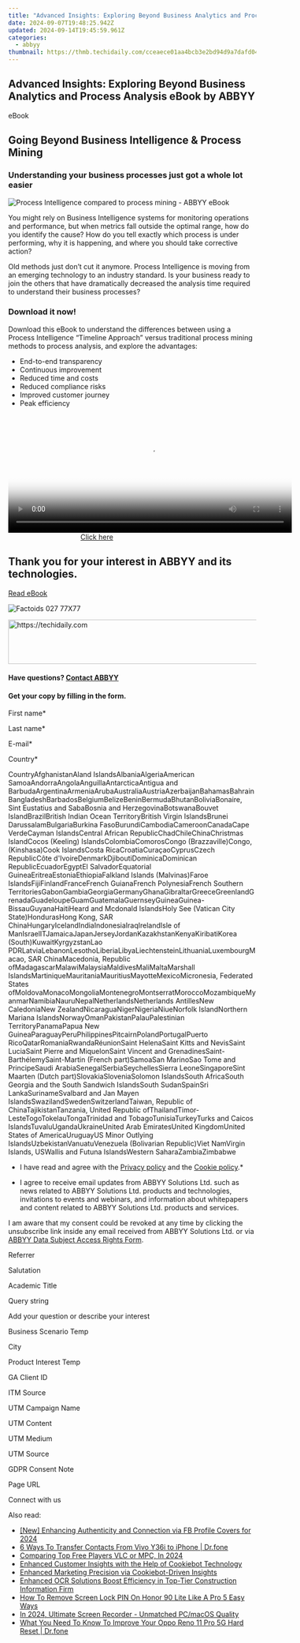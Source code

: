 ```yaml
---
title: "Advanced Insights: Exploring Beyond Business Analytics and Process Analysis eBook by ABBYY"
date: 2024-09-07T19:48:25.942Z
updated: 2024-09-14T19:45:59.961Z
categories:
  - abbyy
thumbnail: https://thmb.techidaily.com/cceaece01aa4bcb3e2bd94d9a7dafd046bccc2616fb9998b912dd3cd3c939c21.jpg
---
```


## Advanced Insights: Exploring Beyond Business Analytics and Process Analysis eBook by ABBYY

eBook

## Going Beyond Business Intelligence & Process Mining

### Understanding your business processes just got a whole lot easier

![Process Intelligence compared to process mining - ABBYY eBook](https://static1.abbyy.com/abbyycommedia/32693/28-business-intelligence-and-process-mining-en-360x232.jpg)

You might rely on Business Intelligence systems for monitoring operations and performance, but when metrics fall outside the optimal range, how do you identify the cause? How do you tell exactly which process is under performing, why it is happening, and where you should take corrective action?

Old methods just don’t cut it anymore. Process Intelligence is moving from an emerging technology to an industry standard. Is your business ready to join the others that have dramatically decreased the analysis time required to understand their business processes?

### Download it now!

Download this eBook to understand the differences between using a Process Intelligence “Timeline Approach” versus traditional process mining methods to process analysis, and explore the advantages:

* End-to-end transparency
* Continuous improvement
* Reduced time and costs
* Reduced compliance risks
* Improved customer journey
* Peak efficiency

<!-- affiliate ads begin -->
<span id="1983475">
					<video width="576" height="240" style="cursor:pointer"
           poster="//a.impactradius-go.com/display-clicktoplayimage/1983475.png"
           onclick="if(!this.playClicked){this.play();this.setAttribute('controls',true);this.playClicked=true;}">
	   <source src="//a.impactradius-go.com/display-ad/22993-1983475">
	   <img src="//a.impactradius-go.com/display-clicktoplayimage/1983475.png" style="border: none; height: 100%; width: 100%; object-fit: contain">
	</video>
	<div style="width:360px;text-align:center"><a href="javascript:window.open(decodeURIComponent('https%3A%2F%2Fhomestyler.sjv.io%2Fc%2F5597632%2F1983475%2F22993'), '_blank');void(0);">Click here</a></div>
</span>
<img height="0" width="0" src="https://imp.pxf.io/i/5597632/1983475/22993" style="position:absolute;visibility:hidden;" border="0" />
<!-- affiliate ads end -->

## Thank you for your interest in ABBYY and its technologies.

[Read eBook](https://digital.abbyy.com/hubfs/documents/content/ebook-processintelligence-beyond-bi-process-mining-en.pdf "Read eBook") 

![Factoids 027 77X77](https://static4.abbyy.com/abbyycommedia/31652/factoids-027-77x77.svg)

<!-- affiliate ads begin -->
<a href="https://appsumo.8odi.net/c/5597632/2130891/7443" target="_top" id="2130891">
  <img src="//a.impactradius-go.com/display-ad/7443-2130891" border="0" alt="https://techidaily.com" width="728" height="90"/>
</a>
<img height="0" width="0" src="https://appsumo.8odi.net/i/5597632/2130891/7443" style="position:absolute;visibility:hidden;" border="0" />
<!-- affiliate ads end -->

#### Have questions? [Contact ABBYY](https://tools.techidaily.com/abbyy/products/)

#### Get your copy by filling in the form.

First name\*

Last name\*

E-mail\*

Сountry\*

СountryAfghanistanAland IslandsAlbaniaAlgeriaAmerican SamoaAndorraAngolaAnguillaAntarcticaAntigua and BarbudaArgentinaArmeniaArubaAustraliaAustriaAzerbaijanBahamasBahrainBangladeshBarbadosBelgiumBelizeBeninBermudaBhutanBoliviaBonaire, Sint Eustatius and SabaBosnia and HerzegovinaBotswanaBouvet IslandBrazilBritish Indian Ocean TerritoryBritish Virgin IslandsBrunei DarussalamBulgariaBurkina FasoBurundiCambodiaCameroonCanadaCape VerdeCayman IslandsCentral African RepublicChadChileChinaChristmas IslandCocos (Keeling) IslandsColombiaComorosCongo (Brazzaville)Congo, (Kinshasa)Cook IslandsCosta RicaCroatiaCuraçaoCyprusCzech RepublicCôte d'IvoireDenmarkDjiboutiDominicaDominican RepublicEcuadorEgyptEl SalvadorEquatorial GuineaEritreaEstoniaEthiopiaFalkland Islands (Malvinas)Faroe IslandsFijiFinlandFranceFrench GuianaFrench PolynesiaFrench Southern TerritoriesGabonGambiaGeorgiaGermanyGhanaGibraltarGreeceGreenlandGrenadaGuadeloupeGuamGuatemalaGuernseyGuineaGuinea-BissauGuyanaHaitiHeard and Mcdonald IslandsHoly See (Vatican City State)HondurasHong Kong, SAR ChinaHungaryIcelandIndiaIndonesiaIraqIrelandIsle of ManIsraelITJamaicaJapanJerseyJordanKazakhstanKenyaKiribatiKorea (South)KuwaitKyrgyzstanLao PDRLatviaLebanonLesothoLiberiaLibyaLiechtensteinLithuaniaLuxembourgMacao, SAR ChinaMacedonia, Republic ofMadagascarMalawiMalaysiaMaldivesMaliMaltaMarshall IslandsMartiniqueMauritaniaMauritiusMayotteMexicoMicronesia, Federated States ofMoldovaMonacoMongoliaMontenegroMontserratMoroccoMozambiqueMyanmarNamibiaNauruNepalNetherlandsNetherlands AntillesNew CaledoniaNew ZealandNicaraguaNigerNigeriaNiueNorfolk IslandNorthern Mariana IslandsNorwayOmanPakistanPalauPalestinian TerritoryPanamaPapua New GuineaParaguayPeruPhilippinesPitcairnPolandPortugalPuerto RicoQatarRomaniaRwandaRéunionSaint HelenaSaint Kitts and NevisSaint LuciaSaint Pierre and MiquelonSaint Vincent and GrenadinesSaint-BarthélemySaint-Martin (French part)SamoaSan MarinoSao Tome and PrincipeSaudi ArabiaSenegalSerbiaSeychellesSierra LeoneSingaporeSint Maarten (Dutch part)SlovakiaSloveniaSolomon IslandsSouth AfricaSouth Georgia and the South Sandwich IslandsSouth SudanSpainSri LankaSurinameSvalbard and Jan Mayen IslandsSwazilandSwedenSwitzerlandTaiwan, Republic of ChinaTajikistanTanzania, United Republic ofThailandTimor-LesteTogoTokelauTongaTrinidad and TobagoTunisiaTurkeyTurks and Caicos IslandsTuvaluUgandaUkraineUnited Arab EmiratesUnited KingdomUnited States of AmericaUruguayUS Minor Outlying IslandsUzbekistanVanuatuVenezuela (Bolivarian Republic)Viet NamVirgin Islands, USWallis and Futuna IslandsWestern SaharaZambiaZimbabwe

* I have read and agree with the [Privacy policy](https://tools.techidaily.com/abbyy/products/) and the [Cookie policy](https://tools.techidaily.com/abbyy/products/).\*

* I agree to receive email updates from ABBYY Solutions Ltd. such as news related to ABBYY Solutions Ltd. products and technologies, invitations to events and webinars, and information about whitepapers and content related to ABBYY Solutions Ltd. products and services.  
    
I am aware that my consent could be revoked at any time by clicking the unsubscribe link inside any email received from ABBYY Solutions Ltd. or via [ABBYY Data Subject Access Rights Form](https://tools.techidaily.com/abbyy/products/).

Referrer

Salutation

Academic Title

Query string

Add your question or describe your interest

Business Scenario Temp

City

Product Interest Temp

GA Client ID

ITM Source

UTM Campaign Name

UTM Content

UTM Medium

UTM Source

GDPR Consent Note

Page URL

Connect with us

<ins class="adsbygoogle"
     style="display:block"
     data-ad-format="autorelaxed"
     data-ad-client="ca-pub-7571918770474297"
     data-ad-slot="1223367746"></ins>

<ins class="adsbygoogle"
     style="display:block"
     data-ad-client="ca-pub-7571918770474297"
     data-ad-slot="8358498916"
     data-ad-format="auto"
     data-full-width-responsive="true"></ins>

<span class="atpl-alsoreadstyle">Also read:</span>
<div><ul>
<li><a href="https://facebook-video-content.techidaily.com/new-enhancing-authenticity-and-connection-via-fb-profile-covers-for-2024/"><u>[New] Enhancing Authenticity and Connection via FB Profile Covers for 2024</u></a></li>
<li><a href="https://blog-min.techidaily.com/6-ways-to-transfer-contacts-from-vivo-y36i-to-iphone-drfone-by-drfone-transfer-from-android-transfer-from-android/"><u>6 Ways To Transfer Contacts From Vivo Y36i to iPhone | Dr.fone</u></a></li>
<li><a href="https://article-files.techidaily.com/comparing-top-free-players-vlc-or-mpc-in-2024/"><u>Comparing Top Free Players VLC or MPC, In 2024</u></a></li>
<li><a href="https://solve-popular.techidaily.com/enhanced-customer-insights-with-the-help-of-cookiebot-technology/"><u>Enhanced Customer Insights with the Help of Cookiebot Technology</u></a></li>
<li><a href="https://solve-popular.techidaily.com/enhanced-marketing-precision-via-cookiebot-driven-insights/"><u>Enhanced Marketing Precision via Cookiebot-Driven Insights</u></a></li>
<li><a href="https://solve-popular.techidaily.com/enhanced-ocr-solutions-boost-efficiency-in-top-tier-construction-information-firm/"><u>Enhanced OCR Solutions Boost Efficiency in Top-Tier Construction Information Firm</u></a></li>
<li><a href="https://unlock-android.techidaily.com/how-to-remove-screen-lock-pin-on-honor-90-lite-like-a-pro-5-easy-ways-by-drfone-android/"><u>How To Remove Screen Lock PIN On Honor 90 Lite Like A Pro 5 Easy Ways</u></a></li>
<li><a href="https://screen-mirroring-recording.techidaily.com/in-2024-ultimate-screen-recorder-unmatched-pcmacos-quality/"><u>In 2024, Ultimate Screen Recorder - Unmatched PC/macOS Quality</u></a></li>
<li><a href="https://techidaily.com/what-you-need-to-know-to-improve-your-oppo-reno-11-pro-5g-hard-reset-drfone-by-drfone-reset-android-reset-android/"><u>What You Need To Know To Improve Your Oppo Reno 11 Pro 5G Hard Reset | Dr.fone</u></a></li>
</ul></div>

